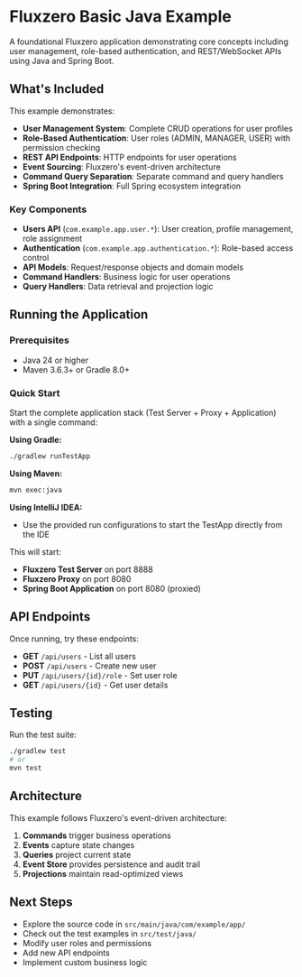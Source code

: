 # Fluxzero Basic Java Example

A foundational Fluxzero application demonstrating core concepts including user management, role-based authentication, and REST/WebSocket APIs using Java and Spring Boot.

## What's Included

This example demonstrates:

- **User Management System**: Complete CRUD operations for user profiles
- **Role-Based Authentication**: User roles (ADMIN, MANAGER, USER) with permission checking
- **REST API Endpoints**: HTTP endpoints for user operations
- **Event Sourcing**: Fluxzero's event-driven architecture
- **Command Query Separation**: Separate command and query handlers
- **Spring Boot Integration**: Full Spring ecosystem integration

### Key Components

- **Users API** (`com.example.app.user.*`): User creation, profile management, role assignment
- **Authentication** (`com.example.app.authentication.*`): Role-based access control
- **API Models**: Request/response objects and domain models
- **Command Handlers**: Business logic for user operations
- **Query Handlers**: Data retrieval and projection logic

## Running the Application

### Prerequisites

- Java 24 or higher
- Maven 3.6.3+ or Gradle 8.0+

### Quick Start

Start the complete application stack (Test Server + Proxy + Application) with a single command:

**Using Gradle:**
```bash
./gradlew runTestApp
```

**Using Maven:**
```bash
mvn exec:java
```

**Using IntelliJ IDEA:**
- Use the provided run configurations to start the TestApp directly from the IDE

This will start:
- **Fluxzero Test Server** on port 8888
- **Fluxzero Proxy** on port 8080
- **Spring Boot Application** on port 8080 (proxied)

## API Endpoints

Once running, try these endpoints:

- **GET** `/api/users` - List all users
- **POST** `/api/users` - Create new user
- **PUT** `/api/users/{id}/role` - Set user role
- **GET** `/api/users/{id}` - Get user details

## Testing

Run the test suite:
```bash
./gradlew test
# or
mvn test
```

## Architecture

This example follows Fluxzero's event-driven architecture:

1. **Commands** trigger business operations
2. **Events** capture state changes
3. **Queries** project current state
4. **Event Store** provides persistence and audit trail
5. **Projections** maintain read-optimized views

## Next Steps

- Explore the source code in `src/main/java/com/example/app/`
- Check out the test examples in `src/test/java/`
- Modify user roles and permissions
- Add new API endpoints
- Implement custom business logic
